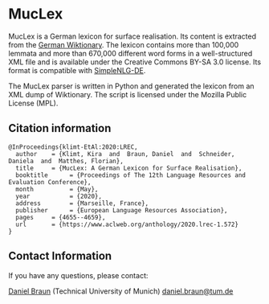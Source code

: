 # MucLex
MucLex is a German lexicon for surface realisation. Its content is extracted from the [German Wiktionary](https://de.wiktionary.org/). The lexicon contains more than 100,000 lemmata and more than 670,000 different word forms in a well-structured XML file and is available under the Creative Commons BY-SA 3.0 license. Its format is compatible with [SimpleNLG-DE](https://github.com/sebischair/SimpleNLG-DE).

The MucLex parser is written in Python and generated the lexicon from an XML dump of Wiktionary. The script is licensed under the Mozilla Public License (MPL).

## Citation information
```
@InProceedings{klimt-EtAl:2020:LREC,
  author    = {Klimt, Kira  and  Braun, Daniel  and  Schneider, Daniela  and  Matthes, Florian},
  title     = {MucLex: A German Lexicon for Surface Realisation},
  booktitle      = {Proceedings of The 12th Language Resources and Evaluation Conference},
  month          = {May},
  year           = {2020},
  address        = {Marseille, France},
  publisher      = {European Language Resources Association},
  pages     = {4655--4659},  
  url       = {https://www.aclweb.org/anthology/2020.lrec-1.572}
}

```

## Contact Information
If you have any questions, please contact:

[Daniel Braun](https://wwwmatthes.in.tum.de/pages/41usp76zyc49/Daniel-Braun) (Technical University of Munich) daniel.braun@tum.de
